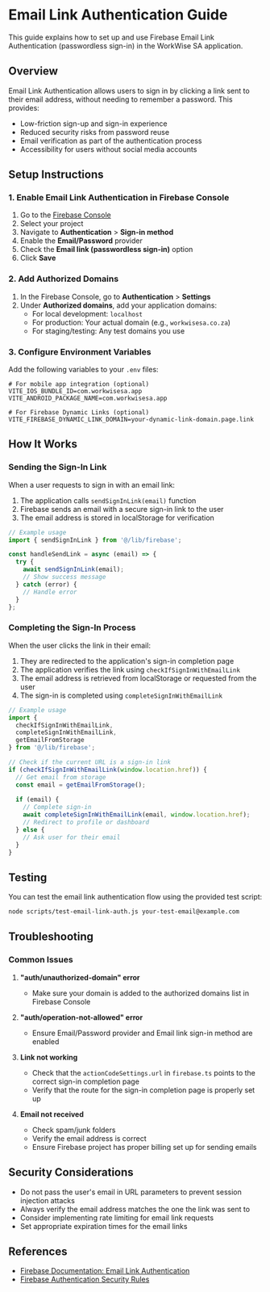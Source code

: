 # Email Link Authentication Guide

This guide explains how to set up and use Firebase Email Link Authentication (passwordless sign-in) in the WorkWise SA application.

## Overview

Email Link Authentication allows users to sign in by clicking a link sent to their email address, without needing to remember a password. This provides:

- Low-friction sign-up and sign-in experience
- Reduced security risks from password reuse
- Email verification as part of the authentication process
- Accessibility for users without social media accounts

## Setup Instructions

### 1. Enable Email Link Authentication in Firebase Console

1. Go to the [Firebase Console](https://console.firebase.google.com/)
2. Select your project
3. Navigate to **Authentication** > **Sign-in method**
4. Enable the **Email/Password** provider
5. Check the **Email link (passwordless sign-in)** option
6. Click **Save**

### 2. Add Authorized Domains

1. In the Firebase Console, go to **Authentication** > **Settings**
2. Under **Authorized domains**, add your application domains:
   - For local development: `localhost`
   - For production: Your actual domain (e.g., `workwisesa.co.za`)
   - For staging/testing: Any test domains you use

### 3. Configure Environment Variables

Add the following variables to your `.env` files:

```
# For mobile app integration (optional)
VITE_IOS_BUNDLE_ID=com.workwisesa.app
VITE_ANDROID_PACKAGE_NAME=com.workwisesa.app

# For Firebase Dynamic Links (optional)
VITE_FIREBASE_DYNAMIC_LINK_DOMAIN=your-dynamic-link-domain.page.link
```

## How It Works

### Sending the Sign-In Link

When a user requests to sign in with an email link:

1. The application calls `sendSignInLink(email)` function
2. Firebase sends an email with a secure sign-in link to the user
3. The email address is stored in localStorage for verification

```javascript
// Example usage
import { sendSignInLink } from '@/lib/firebase';

const handleSendLink = async (email) => {
  try {
    await sendSignInLink(email);
    // Show success message
  } catch (error) {
    // Handle error
  }
};
```

### Completing the Sign-In Process

When the user clicks the link in their email:

1. They are redirected to the application's sign-in completion page
2. The application verifies the link using `checkIfSignInWithEmailLink`
3. The email address is retrieved from localStorage or requested from the user
4. The sign-in is completed using `completeSignInWithEmailLink`

```javascript
// Example usage
import { 
  checkIfSignInWithEmailLink, 
  completeSignInWithEmailLink, 
  getEmailFromStorage 
} from '@/lib/firebase';

// Check if the current URL is a sign-in link
if (checkIfSignInWithEmailLink(window.location.href)) {
  // Get email from storage
  const email = getEmailFromStorage();
  
  if (email) {
    // Complete sign-in
    await completeSignInWithEmailLink(email, window.location.href);
    // Redirect to profile or dashboard
  } else {
    // Ask user for their email
  }
}
```

## Testing

You can test the email link authentication flow using the provided test script:

```bash
node scripts/test-email-link-auth.js your-test-email@example.com
```

## Troubleshooting

### Common Issues

1. **"auth/unauthorized-domain" error**
   - Make sure your domain is added to the authorized domains list in Firebase Console

2. **"auth/operation-not-allowed" error**
   - Ensure Email/Password provider and Email link sign-in method are enabled

3. **Link not working**
   - Check that the `actionCodeSettings.url` in `firebase.ts` points to the correct sign-in completion page
   - Verify that the route for the sign-in completion page is properly set up

4. **Email not received**
   - Check spam/junk folders
   - Verify the email address is correct
   - Ensure Firebase project has proper billing set up for sending emails

## Security Considerations

- Do not pass the user's email in URL parameters to prevent session injection attacks
- Always verify the email address matches the one the link was sent to
- Consider implementing rate limiting for email link requests
- Set appropriate expiration times for the email links

## References

- [Firebase Documentation: Email Link Authentication](https://firebase.google.com/docs/auth/web/email-link-auth)
- [Firebase Authentication Security Rules](https://firebase.google.com/docs/rules/basics#auth)
